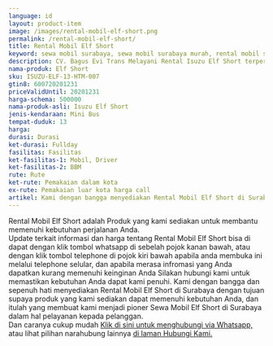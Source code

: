 ```yaml
---
language: id
layout: product-item
image: /images/rental-mobil-elf-short.png
permalink: /rental-mobil-elf-short/
title: Rental Mobil Elf Short
keyword: sewa mobil surabaya, sewa mobil surabaya murah, rental mobil surabaya, rental mobil surabaya murah, bagusevitrans, CV. Bagus Evi Trans, bagusevitrans.com, sewa mobil di surabaya, rental mobil di surabaya
description: CV. Bagus Evi Trans Melayani Rental Isuzu Elf Short terpercaya di Jawa timur Hubungi kami Call/WA di 081357754513
nama-produk: Elf Short
sku: ISUZU-ELF-13-HTM-007
gtin8: 600720201231
priceValidUntil: 20201231 
harga-schema: 500000
nama-produk-asli: Isuzu Elf Short
jenis-kendaraan: Mini Bus
tempat-duduk: 13
harga: 
durasi: Durasi
ket-durasi: Fullday
fasilitas: Fasilitas
ket-fasilitas-1: Mobil, Driver
ket-fasilitas-2: BBM
rute: Rute
ket-rute: Pemakaian dalam kota
ex-rute: Pemakaian luar kota harga call
artikel: Kami dengan bangga menyediakan Rental Mobil Elf Short di Surabaya dengan tujuan supaya produk yang kami sediakan dapat memenuhi kebutuhan Anda, dan kami adalah pioner Sewa Mobil Elf Short di Surabaya yang menggunakan teknologi online serta dalam hal pelayanan kepada pelanggan.
---
```

Rental Mobil Elf Short adalah Produk yang kami sediakan untuk membantu memenuhi kebutuhan perjalanan Anda.<br>Update terkait informasi dan harga tentang Rental Mobil Elf Short bisa di dapat dengan klik tombol whatsapp di sebelah pojok kanan bawah, atau dengan klik tombol telephone di pojok kiri bawah apabila anda membuka ini melalui telephone selular, dan apabila merasa infromasi yang Anda dapatkan kurang memenuhi keinginan Anda Silakan hubungi kami untuk memastikan kebutuhan Anda dapat kami penuhi. Kami dengan bangga dan sepenuh hati menyediakan Rental Mobil Elf Short di Surabaya dengan tujuan supaya produk yang kami sediakan dapat memenuhi kebutuhan Anda, dan itulah yang membuat kami menjadi pioner Sewa Mobil Elf Short di Surabaya dalam hal pelayanan kepada pelanggan.<br>
Dan caranya cukup mudah <a href="https://web.whatsapp.com/send?phone=6281357754513&text=Hallo,%20CS%20bagusevitrans.com">Klik di sini untuk menghubungi via Whatsapp,</a> atau lihat pilihan narahubung lainnya <a href="/kontak-kami/">di laman Hubungi Kami.</a>